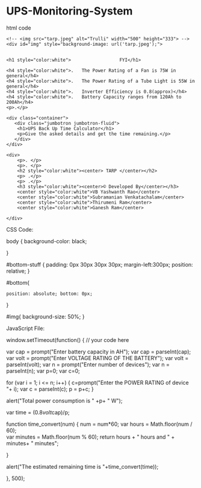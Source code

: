 # UPS-Monitoring-System

html code


<!DOCTYPE html>
<html>
<head>
	<title>UPS Back Up Time Estimator</title>
	<link rel="stylesheet" type="text/css" href="https://maxcdn.bootstrapcdn.com/bootstrap/3.3.5/css/bootstrap.min.css">
	<link rel="stylesheet" type="text/css" href="ups.css">
	<link rel="stylesheet" href="https://use.fontawesome.com/releases/v5.11.2/css/all.css">
</head>
<body onload="displayText()">

	<!-- <img src="tarp.jpeg" alt="Trulli" width="500" height="333"> -->
	<div id="img" style="background-image: url('tarp.jpeg');">

	
	<h1 style="color:white">                  FYI</h1>
	
	<h4 style="color:white">.   The Power Rating of a Fan is 75W in general</h4>
    <h4 style="color:white">.   The Power Rating of a Tube Light is 55W in general</h4>
    <h4 style="color:white">.   Inverter Efficiency is 0.8(approx)</h4>
	<h4 style="color:white">.   Battery Capacity ranges from 120Ah to 200Ah</h4>
	<p>.</p>
	
	<div class="container">
	   <div class="jumbotron jumbotron-fluid">
		<h1>UPS Back Up Time Calculator</h1>
		<p>Give the asked details and get the time remaining.</p>
	   </div>
	</div>

	<div>
		<p>. </p>
		<p>. </p>
		<h2 style="color:white"><center> TARP </center></h2>
		<p> .</p>
		<p> .</p>
		<h3 style="color:white"><center>© Developed By</center></h3>
		<center style="color:white">VB Yashwanth Rao</center>
		<center style="color:white">Subramanian Venkatachalam</center>
		<center style="color:white">Thirumeni Ram</center>
		<center style="color:white">Ganesh Ram</center>
		
	</div>





<script type="text/javascript" src="ups1.js"></script>
</body>
</html>

CSS Code:

body {
	background-color: black;
      
}

#bottom-stuff {
    padding: 0px 30px 30px 30px;
    margin-left:300px;
    position: relative;
}

#bottom{

    position: absolute; bottom: 0px; 
}

#img{
	background-size: 50%;
}

JavaScript File:

window.setTimeout(function() {
  // your code here
	



var cap = prompt("Enter battery capacity in AH");
var cap = parseInt(cap);
var volt = prompt("Enter VOLTAGE RATING OF THE BATTERY");
var volt = parseInt(volt);
var n = prompt("Enter number of devices");
var n = parseInt(n);
var p=0;
var c=0;

for (var i = 1; i <= n; i++) {
	c=prompt("Enter the POWER RATING of device "+ i);
	var c = parseInt(c);
	p = p+c;
}

alert("Total power consumption is " +p+ " W");

var time = (0.8*volt*cap)/p;

function time_convert(num)
 {
  num = num*60; 
  var hours = Math.floor(num / 60);  
  var minutes = Math.floor(num % 60);
  return hours + " hours and " + minutes+ " minutes";
          
}

alert("The estimated remaining time is "+time_convert(time));

}, 500);


